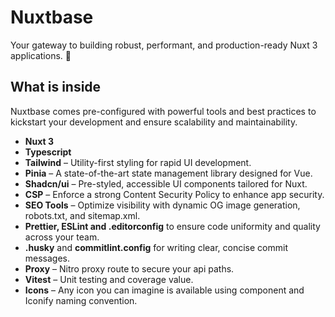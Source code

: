 # Nuxtbase

Your gateway to building robust, performant, and production-ready Nuxt 3 applications. 🚀

## What is inside

Nuxtbase comes pre-configured with powerful tools and best practices to kickstart your development and ensure scalability and maintainability.

- **Nuxt 3**
- **Typescript**
- **Tailwind** – Utility-first styling for rapid UI development.
- **Pinia** – A state-of-the-art state management library designed for Vue.
- **Shadcn/ui** – Pre-styled, accessible UI components tailored for Nuxt.
- **CSP** – Enforce a strong Content Security Policy to enhance app security.
- **SEO Tools** – Optimize visibility with dynamic OG image generation, robots.txt, and sitemap.xml.
- **Prettier, ESLint and .editorconfig** to ensure code uniformity and quality across your team.
- **.husky** and **commitlint.config** for writing clear, concise commit messages.
- **Proxy** – Nitro proxy route to secure your api paths.
- **Vitest** – Unit testing and coverage value.
- **Icons** – Any icon you can imagine is available using <NuxtIcon /> component and Iconify naming convention.

